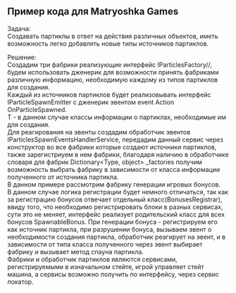 ## Пример кода для Matryoshka Games

Задача:<br />
Создавать партиклы в ответ на действия различных объектов, иметь возможность легко добавлять новые типы источников партиклов.

Решение:<br />
Создадим три фабрики реализующие интерфейс IParticlesFactory/<T>/, будем использовать дженерик для возможности принять фабриками различную информацию, необходимую каждому из типов партиклов для создания.<br />
Каждый из источников партиклов будет реализовывать интерфейс IParticleSpawnEmitter<T> с дженерик эвентом event Action<T> OnParticleSpawned.<br />
T - в данном случае классы информации о партиклах, необходимые им для создания.<br /> 
Для реагирования на эвенты создадим обработчик эвентов IParticlesSpawnEventsHandlerService, передадим данный сервис через конструктор во все фабрики которые создают источники партиклов, также зарегистриуем в нем фабрики, благодаря наличию в обработчике словаря для фабрик Dictionary<Type, object> _factories получим возможность выбрать фабрику в зависимости от класса информации полученного от источника партикла.  
В данном примере рассмотрим фабрику генерации игровых бонусов.<br />
В данном случае логика регистрации будет немного отличаться, так как за регистрацию бонусов отвечает отдельный класс(BonusesRegistrar), ввиду того, что необходимо регистрировать блоки в разных сервисах, сути это не меняет, интерфейс реализует родительский класс для всех бонусов SpawnableBonus.
При генерации бонуса - регистрируем его как источник партикла, при разрушении бонуса, вызываем эвент о необходимости создания партикла, обработчик реагирует на эвент, и в зависимости от типа класса полученного через эвент выбирает фабрику и вызывает метод спауна партикла.<br />
Фабрики и обработчик партиклов являются сервисами, регистрируемыми в изначальном стейте, игрой управляет стейт машина, а сервисы возможно получить по интерфейсу, через сервис локатор.  
 
